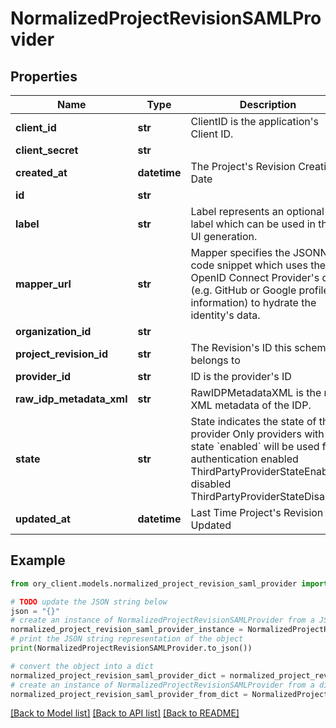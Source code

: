 # NormalizedProjectRevisionSAMLProvider


## Properties

Name | Type | Description | Notes
------------ | ------------- | ------------- | -------------
**client_id** | **str** | ClientID is the application&#39;s Client ID. | [optional] 
**client_secret** | **str** |  | [optional] 
**created_at** | **datetime** | The Project&#39;s Revision Creation Date | [optional] [readonly] 
**id** | **str** |  | [optional] 
**label** | **str** | Label represents an optional label which can be used in the UI generation. | [optional] 
**mapper_url** | **str** | Mapper specifies the JSONNet code snippet which uses the OpenID Connect Provider&#39;s data (e.g. GitHub or Google profile information) to hydrate the identity&#39;s data. | [optional] 
**organization_id** | **str** |  | [optional] 
**project_revision_id** | **str** | The Revision&#39;s ID this schema belongs to | [optional] 
**provider_id** | **str** | ID is the provider&#39;s ID | [optional] 
**raw_idp_metadata_xml** | **str** | RawIDPMetadataXML is the raw XML metadata of the IDP. | [optional] 
**state** | **str** | State indicates the state of the provider  Only providers with state &#x60;enabled&#x60; will be used for authentication enabled ThirdPartyProviderStateEnabled disabled ThirdPartyProviderStateDisabled | [optional] 
**updated_at** | **datetime** | Last Time Project&#39;s Revision was Updated | [optional] [readonly] 

## Example

```python
from ory_client.models.normalized_project_revision_saml_provider import NormalizedProjectRevisionSAMLProvider

# TODO update the JSON string below
json = "{}"
# create an instance of NormalizedProjectRevisionSAMLProvider from a JSON string
normalized_project_revision_saml_provider_instance = NormalizedProjectRevisionSAMLProvider.from_json(json)
# print the JSON string representation of the object
print(NormalizedProjectRevisionSAMLProvider.to_json())

# convert the object into a dict
normalized_project_revision_saml_provider_dict = normalized_project_revision_saml_provider_instance.to_dict()
# create an instance of NormalizedProjectRevisionSAMLProvider from a dict
normalized_project_revision_saml_provider_from_dict = NormalizedProjectRevisionSAMLProvider.from_dict(normalized_project_revision_saml_provider_dict)
```
[[Back to Model list]](../README.md#documentation-for-models) [[Back to API list]](../README.md#documentation-for-api-endpoints) [[Back to README]](../README.md)


